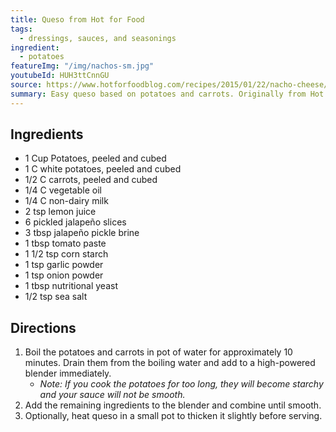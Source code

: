 ```yaml
---
title: Queso from Hot for Food
tags:
  - dressings, sauces, and seasonings
ingredient:
  - potatoes
featureImg: "/img/nachos-sm.jpg"
youtubeId: HUH3ttCnnGU
source: https://www.hotforfoodblog.com/recipes/2015/01/22/nacho-cheese/
summary: Easy queso based on potatoes and carrots. Originally from Hot for Food.
---
```


## Ingredients

- 1 Cup Potatoes, peeled and cubed
- 1 C white potatoes, peeled and cubed
- 1/2 C carrots, peeled and cubed
- 1/4 C vegetable oil
- 1/4 C non-dairy milk
- 2 tsp lemon juice
- 6 pickled jalapeño slices
- 3 tbsp jalapeño pickle brine
- 1 tbsp tomato paste
- 1 1/2 tsp corn starch
- 1 tsp garlic powder
- 1 tsp onion powder
- 1 tbsp nutritional yeast
- 1/2 tsp sea salt

## Directions

1. Boil the potatoes and carrots in pot of water for approximately 10 minutes. Drain them from the boiling water and add to a high-powered blender immediately.
   - _Note: If you cook the potatoes for too long, they will become starchy and your sauce will not be smooth._
2. Add the remaining ingredients to the blender and combine until smooth.
3. Optionally, heat queso in a small pot to thicken it slightly before serving.
